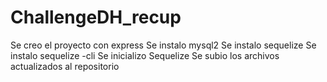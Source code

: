 # ChallengeDH_recup
Se creo el proyecto con express
Se instalo mysql2
Se instalo sequelize
Se instalo sequelize -cli
Se inicializo Sequelize
Se subio los archivos actualizados al repositorio
